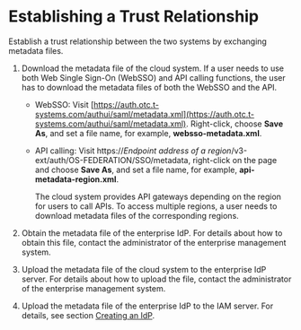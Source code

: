 # Establishing a Trust Relationship<a name="en-us_topic_0059870090"></a>

Establish a trust relationship between the two systems by exchanging metadata files.

1.  Download the metadata file of the cloud system. If a user needs to use both Web Single Sign-On \(WebSSO\) and API calling functions, the user has to download the metadata files of both the WebSSO and the API.
    -   WebSSO: Visit  [https://auth.otc.t-systems.com/authui/saml/metadata.xml](https://auth.otc.t-systems.com/authui/saml/metadata.xml). Right-click, choose  **Save As**, and set a file name, for example,  **websso-metadata.xml**.
    -   API calling: Visit https://_Endpoint address of a region_/v3-ext/auth/OS-FEDERATION/SSO/metadata, right-click on the page and choose  **Save As**, and set a file name, for example,  **api-metadata-region.xml**.

        The cloud system provides API gateways depending on the region for users to call APIs. To access multiple regions, a user needs to download metadata files of the corresponding regions.

2.  Obtain the metadata file of the enterprise IdP. For details about how to obtain this file, contact the administrator of the enterprise management system.
3.  Upload the metadata file of the cloud system to the enterprise IdP server. For details about how to upload the file, contact the administrator of the enterprise management system.
4.  Upload the metadata file of the enterprise IdP to the IAM server. For details, see section  [Creating an IdP](creating-an-idp.md).

